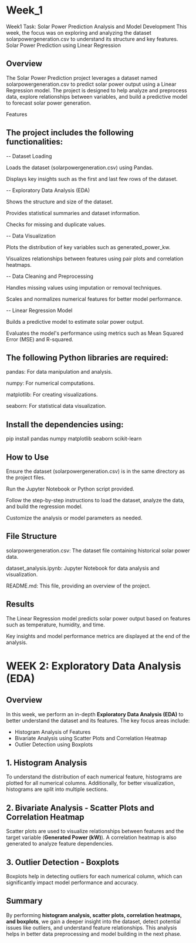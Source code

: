 # Week_1
Week1 Task: Solar Power Prediction Analysis and Model Development  This week, the focus was on exploring and analyzing the dataset solarpowergeneration.csv to understand its structure and key features.
Solar Power Prediction using Linear Regression

## Overview

The Solar Power Prediction project leverages a dataset named solarpowergeneration.csv to predict solar power output using a Linear Regression model. The project is designed to help analyze and preprocess data, explore relationships between variables, and build a predictive model to forecast solar power generation.

Features

## The project includes the following functionalities:

-- Dataset Loading

Loads the dataset (solarpowergeneration.csv) using Pandas.

Displays key insights such as the first and last few rows of the dataset.

-- Exploratory Data Analysis (EDA)

Shows the structure and size of the dataset.

Provides statistical summaries and dataset information.

Checks for missing and duplicate values.

-- Data Visualization

Plots the distribution of key variables such as generated_power_kw.

Visualizes relationships between features using pair plots and correlation heatmaps.

-- Data Cleaning and Preprocessing

Handles missing values using imputation or removal techniques.

Scales and normalizes numerical features for better model performance.

-- Linear Regression Model

Builds a predictive model to estimate solar power output.

Evaluates the model's performance using metrics such as Mean Squared Error (MSE) and R-squared.

## The following Python libraries are required:

pandas: For data manipulation and analysis.

numpy: For numerical computations.

matplotlib: For creating visualizations.

seaborn: For statistical data visualization.



## Install the dependencies using:

pip install pandas numpy matplotlib seaborn scikit-learn


## How to Use

Ensure the dataset (solarpowergeneration.csv) is in the same directory as the project files.

Run the Jupyter Notebook or Python script provided.

Follow the step-by-step instructions to load the dataset, analyze the data, and build the regression model.

Customize the analysis or model parameters as needed.


## File Structure

solarpowergeneration.csv: The dataset file containing historical solar power data.

dataset_analysis.ipynb: Jupyter Notebook for data analysis and visualization.

README.md: This file, providing an overview of the project.


## Results

The Linear Regression model predicts solar power output based on features such as temperature, humidity, and time.

Key insights and model performance metrics are displayed at the end of the analysis.



# WEEK 2: Exploratory Data Analysis (EDA)

## Overview
In this week, we perform an in-depth **Exploratory Data Analysis (EDA)** to better understand the dataset and its features. The key focus areas include:

- Histogram Analysis of Features
- Bivariate Analysis using Scatter Plots and Correlation Heatmap
- Outlier Detection using Boxplots

## 1. Histogram Analysis
To understand the distribution of each numerical feature, histograms are plotted for all numerical columns. Additionally, for better visualization, histograms are split into multiple sections.

## 2. Bivariate Analysis - Scatter Plots and Correlation Heatmap
Scatter plots are used to visualize relationships between features and the target variable (**Generated Power (kW)**). A correlation heatmap is also generated to analyze feature dependencies.

## 3. Outlier Detection - Boxplots
Boxplots help in detecting outliers for each numerical column, which can significantly impact model performance and accuracy.

## Summary
By performing **histogram analysis, scatter plots, correlation heatmaps, and boxplots**, we gain a deeper insight into the dataset, detect potential issues like outliers, and understand feature relationships. This analysis helps in better data preprocessing and model building in the next phase.





